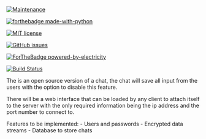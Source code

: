 [![Maintenance](https://img.shields.io/badge/Maintained%3F-yes-green.svg)](https://github.com/zeziba/ChatServerMaster/graphs/commit-activity)

[![forthebadge made-with-python](http://ForTheBadge.com/images/badges/made-with-python.svg)](https://www.python.org/)

[![MIT license](https://img.shields.io/badge/License-MIT-blue.svg)](https://github.com/zeziba/ChatServerMaster/blob/master/LICENSE)

[![GitHub issues](https://img.shields.io/github/issues/Naereen/StrapDown.js.svg)](https://github.com/zeziba/ChatServerMaster/issues/)

[![ForTheBadge powered-by-electricity](http://ForTheBadge.com/images/badges/powered-by-electricity.svg)](http://ForTheBadge.com)

[![Build Status](https://travis-ci.org/zeziba/ChatServerMaster.svg?branch=master)](https://travis-ci.org/zeziba/ChatServerMaster)

The is an open source version of a chat, the chat will save all input from the users with the option
to disable this feature.

There will be a web interface that can be loaded by any client to attach itself to the server with the
only required information being the ip address and the port number to connect to.

Features to be implemented:
    - Users and passwords
    - Encrypted data streams
    - Database to store chats

